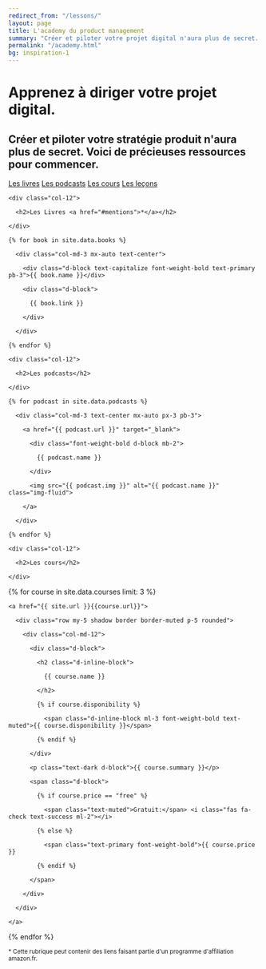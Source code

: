 ```yaml
---
redirect_from: "/lessons/"
layout: page
title: L'academy du product management
summary: "Créer et piloter votre projet digital n'aura plus de secret. Mes cours sont conçus à partir de mes expériences professionneles. Ils s'orientent autour de la gestion de projet web, du growth hacking et du design."
permalink: "/academy.html"
bg: inspiration-1
---
```


# Apprenez à diriger votre projet digital.

## Créer et piloter votre stratégie produit n'aura plus de secret. Voici de précieuses ressources pour commencer.

<div class="row border-bottom border-muted bg-white sticky-top">
  <div class="col text-center">
    <a href="#books" class="btn btn-outline-primary my-2">Les livres</a>
    <a href="#podcasts" class="btn btn-outline-primary my-2">Les podcasts</a>
    <a href="#courses" class="btn btn-outline-primary my-2">Les cours</a>
    <a href="#lessons" class="btn btn-outline-primary my-2">Les leçons</a>
  </div>
</div>

<div class="container mb-5">

  <!-- books -->
  <div class="row my-5" id="books">

    <div class="col-12">

      <h2>Les Livres <a href="#mentions">*</a></h2>

    </div>

  </div>

  <div class="row my-5">

    {% for book in site.data.books %}

      <div class="col-md-3 mx-auto text-center">

        <div class="d-block text-capitalize font-weight-bold text-primary pb-3">{{ book.name }}</div>

        <div class="d-block">

          {{ book.link }}

        </div>

      </div>

    {% endfor %}

  </div>

  <!-- podcasts -->
  <div class="row my-5 pt-3" id="podcasts">

    <div class="col-12">

      <h2>Les podcasts</h2>

    </div>

  </div>

  <div class="row my-5 ">

    {% for podcast in site.data.podcasts %}

      <div class="col-md-3 text-center mx-auto px-3 pb-3">

        <a href="{{ podcast.url }}" target="_blank">

          <div class="font-weight-bold d-block mb-2">

            {{ podcast.name }}

          </div>

          <img src="{{ podcast.img }}" alt="{{ podcast.name }}" class="img-fluid">

        </a>
        
      </div>

    {% endfor %}

  </div>

  <!-- courses -->
  <div class="row my-5 pt-3" id="courses">

    <div class="col-12">

      <h2>Les cours</h2>

    </div>

  </div>

   {% for course in site.data.courses limit: 3 %}

    <a href="{{ site.url }}{{course.url}}">

      <div class="row my-5 shadow border border-muted p-5 rounded">

        <div class="col-md-12">

          <div class="d-block">

            <h2 class="d-inline-block">

              {{ course.name }}

            </h2>

            {% if course.disponibility %}

              <span class="d-inline-block ml-3 font-weight-bold text-muted">{{ course.disponibility }}</span>

            {% endif %} 

          </div>

          <p class="text-dark d-block">{{ course.summary }}</p>

          <span class="d-block">

            {% if course.price == "free" %}

              <span class="text-muted">Gratuit:</span> <i class="fas fa-check text-success ml-2"></i>

            {% else %}

              <span class="text-primary font-weight-bold">{{ course.price }}

            {% endif %}

          </span>

        </div>

      </div> 

    </a>

  {% endfor %}

</div>

<div class="container">
  <div class="row">
    <div class="col-12 my-5">
      <small class="d-block text-muted" id="mentions">* Cette rubrique peut contenir des liens faisant partie d'un programme d'affiliation amazon.fr.</small>
    </div>
  </div>
</div>
